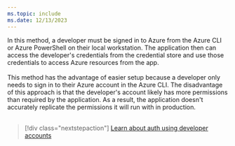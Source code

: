```yaml
---
ms.topic: include
ms.date: 12/13/2023
---
```

In this method, a developer must be signed in to Azure from the Azure CLI or Azure PowerShell on their local workstation. The application then can access the developer's credentials from the credential store and use those credentials to access Azure resources from the app.<br>
<br>
This method has the advantage of easier setup because a developer only needs to sign in to their Azure account in the Azure CLI. The disadvantage of this approach is that the developer's account likely has more permissions than required by the application. As a result, the application doesn't accurately replicate the permissions it will run with in production.<br>
<br>
> [!div class="nextstepaction"]
> [Learn about auth using developer accounts](../authentication-local-development-dev-accounts.md)
